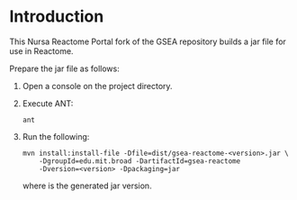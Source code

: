 #  Introduction

This Nursa Reactome Portal fork of the GSEA repository builds a jar file
for use in Reactome.

Prepare the jar file as follows:

1. Open a console on the project directory.

2. Execute ANT:

       ant

3. Run the following:

       mvn install:install-file -Dfile=dist/gsea-reactome-<version>.jar \
           -DgroupId=edu.mit.broad -DartifactId=gsea-reactome
           -Dversion=<version> -Dpackaging=jar

   where <version> is the generated jar version.
 